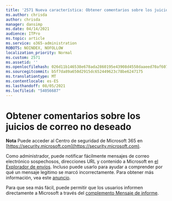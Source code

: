 ```yaml
---
title: '2571 Nueva característica: Obtener comentarios sobre los juicios de correo no deseado'
ms.author: chrisda
author: chrisda
manager: dansimp
ms.date: 04/14/2021
audience: ITPro
ms.topic: article
ms.service: o365-administration
ROBOTS: NOINDEX, NOFOLLOW
localization_priority: Normal
ms.custom: 2571
ms.assetid: ''
ms.openlocfilehash: 026d11b146538e678ada2860195e43908d4558daaeed70af607e34ec427d0501
ms.sourcegitcommit: b5f7da89a650d2915dc652449623c78be6247175
ms.translationtype: MT
ms.contentlocale: es-ES
ms.lasthandoff: 08/05/2021
ms.locfileid: "54056687"
---
```

# <a name="get-feedback-about-spam-judgments"></a>Obtener comentarios sobre los juicios de correo no deseado

**Nota** Puede acceder al Centro de seguridad de Microsoft 365 en [https://security.microsoft.com](https://security.microsoft.com).

Como administrador, puede notificar fácilmente mensajes de correo electrónico sospechosos, direcciones URL y contenido a Microsoft en [el Explorador de envíos](https://security.microsoft.com/reportsubmission). Incluso puede usarlo para ayudar a comprender por qué un mensaje legítimo se marcó incorrectamente. Para obtener más información, vea este [anuncio](https://techcommunity.microsoft.com/t5/Security-Privacy-and-Compliance/Empower-security-teams-to-easily-report-suspicious-emails-amp/ba-p/752622).

Para que sea más fácil, puede permitir que los usuarios informen directamente a Microsoft a través del [complemento Mensaje de informe](https://appsource.microsoft.com/product/office/WA104381180?src=office&tab=Overview).
